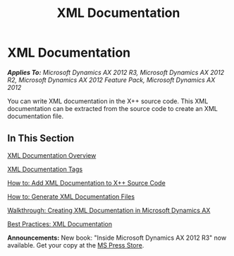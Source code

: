 ﻿---
title: XML Documentation
TOCTitle: XML Documentation
ms:assetid: 751dd3d5-0fe5-45ec-8603-8a74a2779675
ms:mtpsurl: https://msdn.microsoft.com/en-us/library/Cc593549(v=AX.60)
ms:contentKeyID: 35245952
ms.date: 05/18/2015
mtps_version: v=AX.60
---

# XML Documentation 


_**Applies To:** Microsoft Dynamics AX 2012 R3, Microsoft Dynamics AX 2012 R2, Microsoft Dynamics AX 2012 Feature Pack, Microsoft Dynamics AX 2012_

You can write XML documentation in the X++ source code. This XML documentation can be extracted from the source code to create an XML documentation file.

## In This Section

[XML Documentation Overview](xml-documentation-overview.md)

[XML Documentation Tags](xml-documentation-tags.md)

[How to: Add XML Documentation to X++ Source Code](how-to-add-xml-documentation-to-x-source-code.md)

[How to: Generate XML Documentation Files](how-to-generate-xml-documentation-files.md)

[Walkthrough: Creating XML Documentation in Microsoft Dynamics AX](walkthrough-creating-xml-documentation-in-microsoft-dynamics-ax.md)

[Best Practices: XML Documentation](best-practices-xml-documentation.md)

  
**Announcements:** New book: "Inside Microsoft Dynamics AX 2012 R3" now available. Get your copy at the [MS Press Store](https://www.microsoftpressstore.com/store/inside-microsoft-dynamics-ax-2012-r3-9780735685109).

